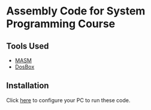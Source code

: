 # Assembly Code for System Programming Course

## Tools Used 
* [MASM][masm]
* [DosBox][dosbox]

## Installation
Click [here][install_blog] to configure your PC to run these code.



[masm]: http://www.mediafire.com/download/mm7cjztce9efj4w/8086.zip
[dosbox]: http://www.mediafire.com/download/jzcq7ulf1oclm6n/DOSBox0.74-win32-installer.exe
[install_blog]: http://www.99computertips.com/2015/04/how-to-install-masm-8086-on-your.html
